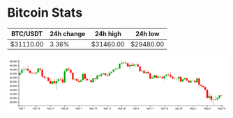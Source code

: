 # Bitcoin Stats

BTC/USDT|24h change|24h high|24h low|
|---|---|---|---|
|$31110.00|3.36%|$31460.00|$29480.00|

<img src="./chart.svg">
